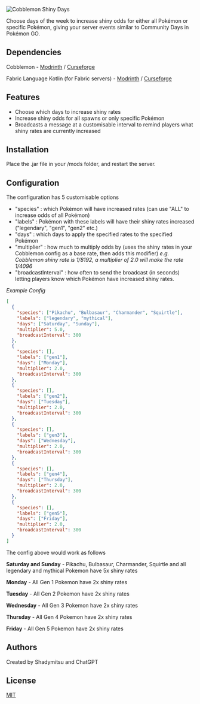 ![Cobblemon Shiny Days](https://i.imgur.com/Mvl0Tkf.png)

Choose days of the week to increase shiny odds for either all Pokémon or specific Pokémon, giving your server events similar to Community Days in Pokémon GO.

## Dependencies

Cobblemon - [Modrinth](https://modrinth.com/mod/cobblemon/) / [Curseforge](https://www.curseforge.com/minecraft/mc-mods/cobblemon)

Fabric Language Kotlin (for Fabric servers) - [Modrinth](https://modrinth.com/mod/fabric-language-kotlin) / [Curseforge](https://www.curseforge.com/minecraft/mc-mods/fabric-language-kotlin)

## Features

- Choose which days to increase shiny rates
- Increase shiny odds for all spawns or only specific Pokémon
- Broadcasts a message at a customisable interval to remind players what shiny rates are currently increased

## Installation

Place the .jar file in your /mods folder, and restart the server.

## Configuration

The configuration has 5 customisable options

- "species" : which Pokémon will have increased rates (can use "ALL" to increase odds of all Pokémon)
- "labels" : Pokémon with these labels will have their shiny rates increased ("legendary", "gen1", "gen2" etc.)
- "days" : which days to apply the specified rates to the specified Pokémon
- "multiplier" : how much to multiply odds by (uses the shiny rates in your Cobblemon config as a base rate, then adds this modifier) *e.g. Cobblemon shiny rate is 1/8192, a multiplier of 2.0 will make the rate 1/4096*
- "broadcastInterval" : how often to send the broadcast (in seconds) letting players know which Pokémon have increased shiny rates.

*Example Config*

```json
[
  {
    "species": ["Pikachu", "Bulbasaur", "Charmander", "Squirtle"],
    "labels": ["legendary", "mythical"],
    "days": ["Saturday", "Sunday"],
    "multiplier": 5.0,
    "broadcastInterval": 300
  },
  {
    "species": [],
    "labels": ["gen1"],
    "days": ["Monday"],
    "multiplier": 2.0,
    "broadcastInterval": 300
  },
  {
    "species": [],
    "labels": ["gen2"],
    "days": ["Tuesday"],
    "multiplier": 2.0,
    "broadcastInterval": 300
  },
  {
    "species": [],
    "labels": ["gen3"],
    "days": ["Wednesday"],
    "multiplier": 2.0,
    "broadcastInterval": 300
  },
  {
    "species": [],
    "labels": ["gen4"],
    "days": ["Thursday"],
    "multiplier": 2.0,
    "broadcastInterval": 300
  },
  {
    "species": [],
    "labels": ["gen5"],
    "days": ["Friday"],
    "multiplier": 2.0,
    "broadcastInterval": 300
  }
]

```
The config above would work as follows

**Saturday and Sunday** - Pikachu, Bulbasaur, Charmander, Squirtle and all legendary and mythical Pokemon have 5x shiny rates

**Monday** - All Gen 1 Pokemon have 2x shiny rates

**Tuesday** - All Gen 2 Pokemon have 2x shiny rates

**Wednesday** - All Gen 3 Pokemon have 2x shiny rates

**Thursday** - All Gen 4 Pokemon have 2x shiny rates

**Friday** - All Gen 5 Pokemon have 2x shiny rates

## Authors

Created by Shadymitsu and ChatGPT
## License

[MIT](https://choosealicense.com/licenses/mit/)
